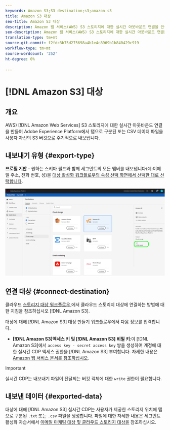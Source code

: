 ```yaml
---
keywords: Amazon S3;S3 destination;s3;amazon s3
title: Amazon S3 대상
seo-title: Amazon S3 대상
description: Amazon 웹 서비스(AWS) S3 스토리지에 대한 실시간 아웃바운드 연결을 만들어 Adobe Experience Platform에서 탭으로 구분된 또는 CSV 데이터 파일을 사용자 자신의 S3 버킷으로 주기적으로 내보냅니다.
seo-description: Amazon 웹 서비스(AWS) S3 스토리지에 대한 실시간 아웃바운드 연결을 만들어 Adobe Experience Platform에서 탭으로 구분된 또는 CSV 데이터 파일을 사용자 자신의 S3 버킷으로 주기적으로 내보냅니다.
translation-type: tm+mt
source-git-commit: f2fdc3b75d275698a4b1e4c8969b1b840429c919
workflow-type: tm+mt
source-wordcount: '252'
ht-degree: 0%

---
```



# [!DNL Amazon S3] 대상

## 개요

AWS) [!DNL Amazon Web Services] S3 스토리지에 대한 실시간 아웃바운드 연결을 만들어 Adobe Experience Platform에서 탭으로 구분된 또는 CSV 데이터 파일을 사용자 자신의 S3 버킷으로 주기적으로 내보냅니다.

## 내보내기 유형 {#export-type}

**프로필 기반** - 원하는 스키마 필드와 함께 세그먼트의 모든 멤버를 내보냅니다(예:이메일 주소, 전화 번호, 성)을 [대상 활성화 워크플로우의 속성 선택 화면에서 선택한 대로 선택합니다](../../ui/activate-destinations.md#select-attributes).

![Amazon S3 프로필 기반 내보내기 유형](../../assets/catalog/cloud-storage/amazon-s3/catalog.png)

## 연결 대상 {#connect-destination}

클라우드 [스토리지 대상 워크플로우 ](./workflow.md) 에서 클라우드 스토리지 대상에 연결하는 방법에 대한 지침을 참조하십시오 [!DNL Amazon S3].

대상에 대해 [!DNL Amazon S3] 대상 만들기 워크플로우에서 다음 정보를 입력합니다.

* **[!DNL Amazon S3]액세스 키 및 [!DNL Amazon S3] 비밀 키**:이 [!DNL Amazon S3]에서 `access key - secret access key` 쌍을 생성하여 계정에 대한 실시간 CDP 액세스 권한을 [!DNL Amazon S3] 부여합니다. 자세한 내용은 [Amazon 웹 서비스 문서를 참조하십시오](https://docs.aws.amazon.com/IAM/latest/UserGuide/id_credentials_access-keys.html).

>[!IMPORTANT]
>
>실시간 CDP는 내보내기 파일이 전달되는 버킷 객체에 대한 `write` 권한이 필요합니다.

## 내보낸 데이터 {#exported-data}

대상에 대해 [!DNL Amazon S3] 실시간 CDP는 사용자가 제공한 스토리지 위치에 탭으로 구분된 `.txt` 또는 `.csv` 파일을 생성합니다. 파일에 대한 자세한 내용은 세그먼트 활성화 자습서에서 [이메일 마케팅 대상 및 클라우드 스토리지 대상을](../../ui/activate-destinations.md#esp-and-cloud-storage) 참조하십시오.
